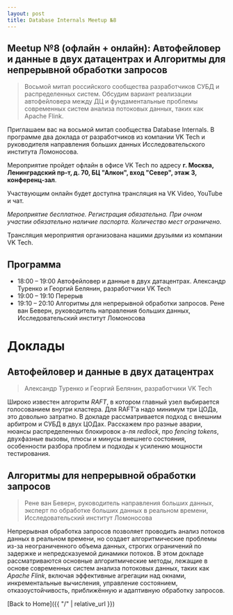 ```yaml
---
layout: post
title: Database Internals Meetup №8
---
```


## Meetup №8 (офлайн + онлайн): Автофейловер и данные в двух датацентрах и Алгоритмы для непрерывной обработки запросов

> Восьмой митап российского сообщества разработчиков СУБД и распределенных систем. 
> Обсудим вариант реализации автофейловера между ДЦ и фундаментальные проблемы 
> современных систем анализа потоковых данных, таких как Apache Flink. 

<!--more-->

Приглашаем вас на восьмой митап сообщества Database Internals. В программе два доклада от разработчиков из компании VK Tech и руководителя направления больших данных Исследовательского института Ломоносова.

Мероприятие пройдет офлайн в офисе VK Tech по адресу **г. Москва, Ленинградский пр-т, д. 70, БЦ "Алкон", вход "Север", этаж 3, конференц-зал**. 

Участвующим онлайн будет доступна трансляция на VK Video, YouTube и чат.

_Мероприятие бесплатное. Регистрация обязательна. При очном участии обязательно наличие паспорта. Количество мест ограничено._

Трансляция мероприятия организована нашими друзьями из компании VK Tech.

## Программа

* 18:00 – 19:00 Автофейловер и данные в двух датацентрах. Александр Туренко и Георгий Белянин, разработчики VK Tech
* 19:00 – 19:10 Перерыв
* 19:10 – 20:10 Алгоритмы для непрерывной обработки запросов. Рене ван Беверн, руководитель направления больших данных, Исследовательский институт Ломоносова

# Доклады
## Автофейловер и данные в двух датацентрах

> Александр Туренко и Георгий Белянин, разработчики VK Tech

Широко известен алгоритм _RAFT_, в котором главный узел выбирается голосованием внутри кластера. Для RAFT’а надо минимум три ЦОДа, это довольно затратно. В докладе рассматривается подход с внешним арбитром и СУБД в двух ЦОДах. Расскажем про разные аварии, нюансы распределенных блокировок а-ля _redlock_, про _fencing tokens_, двухфазные вызовы, плюсы и минусы внешнего состояния, особенности разбора проблем и подходы к усилению мощности тестирования.

## Алгоритмы для непрерывной обработки запросов

> Рене ван Беверн, руководитель направления больших данных, эксперт по обработке больших данных в реальном времени, Исследовательский институт Ломоносова 

Непрерывная обработка запросов позволяет проводить анализ потоков данных в реальном времени, но создает алгоритмические проблемы из-за неограниченного объема данных, строгих ограничений по задержке и непредсказуемой динамики потоков. В этом докладе рассматриваются основные алгоритмические методы, лежащие в основе современных систем анализа потоковых данных, таких как _Apache Flink_, включая эффективные агрегации над окнами, инкрементальные вычисления, управление состоянием, отказоустойчивость, приближённую и адаптивную обработку запросов.

[Back to Home]({{ "/" | relative_url }})